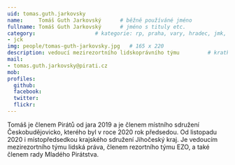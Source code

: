 ```yaml
---
uid: tomas.guth.jarkovsky
name:     Tomáš Guth Jarkovský  	# běžně používáné jméno
fullname: Tomáš Guth Jarkovský  	# jméno s tituly etc.
category:                 	# kategorie: rp, praha, vary, hradec, jmk, senat
- jck
img: people/tomas-guth-jarkovsky.jpg   # 165 x 220
description: vedoucí mezirezortního lidskoprávního týmu      	# kratký popis, max 160 znaků
mail:
- tomas.guth.jarkovsky@pirati.cz
mob:			  
profiles:
  github:                 
  facebook: 		  
  twitter: 		  
  flickr:     		  
---
```


Tomáš je členem Pirátů od jara 2019 a je členem místního sdružení Českobudějovicko, kterého byl v roce 2020 rok předsedou. Od listopadu 2020 i místopředsedkou krajského sdružení Jihočeský kraj.
Je vedoucím mezirezortního týmu lidská práva, členem rezortního týmu EZO, a také členem rady Mladého Pirátstva.
